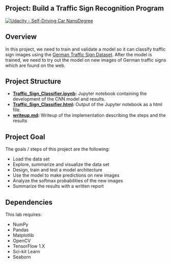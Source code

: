 ## Project: Build a Traffic Sign Recognition Program
[![Udacity - Self-Driving Car NanoDegree](https://s3.amazonaws.com/udacity-sdc/github/shield-carnd.svg)](http://www.udacity.com/drive)

Overview
---
In this project, we need to train and validate a model so it can classify traffic sign images using the [German Traffic Sign Dataset](http://benchmark.ini.rub.de/?section=gtsrb&subsection=dataset). After the model is trained, we need to try out the model on new images of German traffic signs which are found on the web.

Project Structure
---
- **[Traffic_Sign_Classifier.ipynb](./Traffic_Sign_Classifier.ipynb):** Jupyter notebook containing the development of the CNN model and results.
- **[Traffic_Sign_Classifier.html](./Traffic_Sign_Classifier.html):** Output of the Jupyter notebook as a html file.
- **[writeup.md](./writeup.md):** Writeup of the implementation describing the steps and the results


Project Goal
---
The goals / steps of this project are the following:
* Load the data set
* Explore, summarize and visualize the data set
* Design, train and test a model architecture
* Use the model to make predictions on new images
* Analyze the softmax probabilities of the new images
* Summarize the results with a written report


Dependencies
---
This lab requires:
* NumPy
* Pandas
* Matplotlib
* OpenCV
* TensorFlow 1.X
* Sci-kit Learn
* Seaborn


